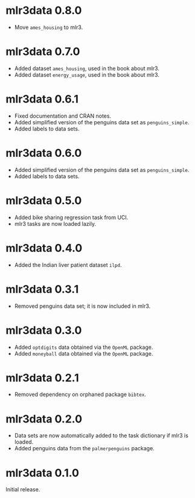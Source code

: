 # mlr3data 0.8.0

* Move  `ames_housing` to mlr3.

# mlr3data 0.7.0

* Added dataset `ames_housing`, used in the book about mlr3.
* Added dataset `energy_usage`, used in the book about mlr3.

# mlr3data 0.6.1

* Fixed documentation and CRAN notes.
* Added simplified version of the penguins data set as `penguins_simple`.
* Added labels to data sets.

# mlr3data 0.6.0

* Added simplified version of the penguins data set as `penguins_simple`.
* Added labels to data sets.

# mlr3data 0.5.0

* Added bike sharing regression task from UCI.
* mlr3 tasks are now loaded lazily.

# mlr3data 0.4.0

* Added the Indian liver patient dataset `ilpd`.

# mlr3data 0.3.1

* Removed penguins data set; it is now included in mlr3.


# mlr3data 0.3.0

* Added `optdigits` data obtained via the `OpenML` package.
* Added `moneyball` data obtained via the `OpenML` package.

# mlr3data 0.2.1

* Removed dependency on orphaned package `bibtex`.

# mlr3data 0.2.0

* Data sets are now automatically added to the task dictionary if mlr3 is
  loaded.
* Added penguins data from the `palmerpenguins` package.

# mlr3data 0.1.0

Initial release.

